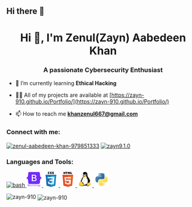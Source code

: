 ## Hi there 👋

<h1 align="center">Hi 👋, I'm Zenul(Zayn) Aabedeen Khan</h1>
<h3 align="center">A passionate Cybersecurity Enthusiast</h3>

- 🌱 I’m currently learning **Ethical Hacking**

- 👨‍💻 All of my projects are available at [https://zayn-910.github.io/Portfolio/](https://zayn-910.github.io/Portfolio/)

- 📫 How to reach me **khanzenul667@gmail.com**

<h3 align="left">Connect with me:</h3>
<p align="left">
<a href="https://linkedin.com/in/zenul-aabedeen-khan-979851333" target="blank"><img align="center" src="https://raw.githubusercontent.com/rahuldkjain/github-profile-readme-generator/master/src/images/icons/Social/linked-in-alt.svg" alt="zenul-aabedeen-khan-979851333" height="30" width="40" /></a>
<a href="https://instagram.com/zayn9.1.0" target="blank"><img align="center" src="https://raw.githubusercontent.com/rahuldkjain/github-profile-readme-generator/master/src/images/icons/Social/instagram.svg" alt="zayn9.1.0" height="30" width="40" /></a>
</p>

<h3 align="left">Languages and Tools:</h3>
<p align="left"> <a href="https://www.gnu.org/software/bash/" target="_blank" rel="noreferrer"> <img src="https://www.vectorlogo.zone/logos/gnu_bash/gnu_bash-icon.svg" alt="bash" width="40" height="40"/> </a> <a href="https://getbootstrap.com" target="_blank" rel="noreferrer"> <img src="https://raw.githubusercontent.com/devicons/devicon/master/icons/bootstrap/bootstrap-plain-wordmark.svg" alt="bootstrap" width="40" height="40"/> </a> <a href="https://www.w3schools.com/css/" target="_blank" rel="noreferrer"> <img src="https://raw.githubusercontent.com/devicons/devicon/master/icons/css3/css3-original-wordmark.svg" alt="css3" width="40" height="40"/> </a> <a href="https://www.w3.org/html/" target="_blank" rel="noreferrer"> <img src="https://raw.githubusercontent.com/devicons/devicon/master/icons/html5/html5-original-wordmark.svg" alt="html5" width="40" height="40"/> </a> <a href="https://www.linux.org/" target="_blank" rel="noreferrer"> <img src="https://raw.githubusercontent.com/devicons/devicon/master/icons/linux/linux-original.svg" alt="linux" width="40" height="40"/> </a> <a href="https://www.python.org" target="_blank" rel="noreferrer"> <img src="https://raw.githubusercontent.com/devicons/devicon/master/icons/python/python-original.svg" alt="python" width="40" height="40"/> </a> </p>

<p><img align="left" src="https://github-readme-stats.vercel.app/api/top-langs?username=zayn-910&show_icons=true&locale=en&layout=compact" alt="zayn-910" /></p>

<p>&nbsp;<img align="center" src="https://github-readme-stats.vercel.app/api?username=zayn-910&show_icons=true&locale=en" alt="zayn-910" /></p>
